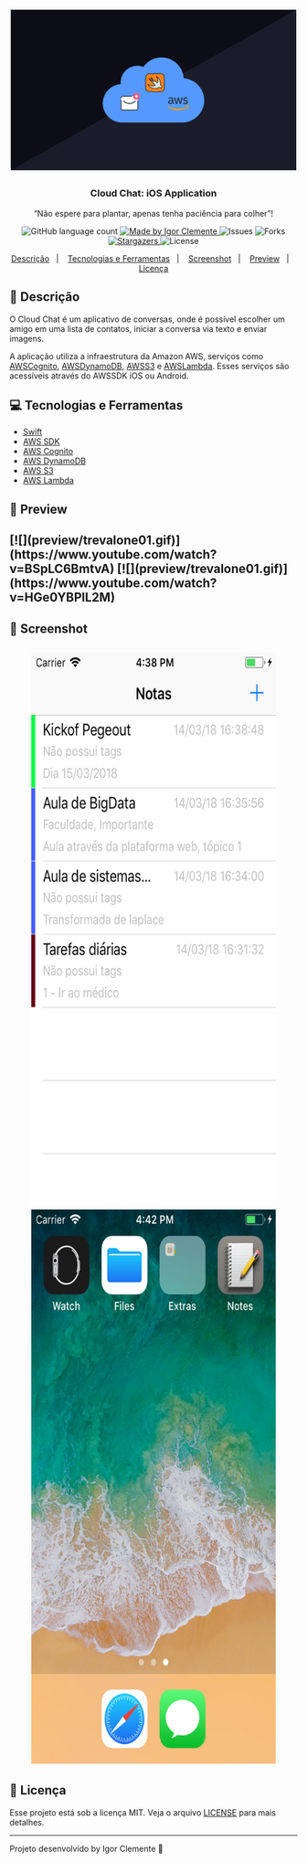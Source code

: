 <h1 align="center">
    <img alt="Cloud Chat" src="logo.png" width="500px" />
</h1>

<h3 align="center">
  Cloud Chat: iOS Application
</h3>

<p align="center">“Não espere para plantar, apenas tenha paciência para colher”!</blockquote>

<p align="center">
  <img alt="GitHub language count" src="https://img.shields.io/github/languages/count/IgorClemente/cloud-chat?color=%2304D361">

  <a href="https://rocketseat.com.br">
    <img alt="Made by Igor Clemente" src="https://img.shields.io/badge/made%20by-Igor Clemente-%2304D361">
  </a>

  <img alt="Issues" src="https://img.shields.io/github/issues/IgorClemente/cloud-chat">

  <img alt="Forks" src="https://img.shields.io/github/forks/IgorClemente/cloud-chat">

  <a href="https://github.com/IgorClemente/cloud-chat/stargazers">
    <img alt="Stargazers" src="https://img.shields.io/github/stars/IgorClemente/cloud-chat">
  </a>

  <img alt="License" src="https://img.shields.io/github/license/IgorClemente/cloud-chat">
</p>

<p align="center">
  <a href="#rocket-descrição">Descrição</a>&nbsp;&nbsp;&nbsp;|&nbsp;&nbsp;&nbsp;
  <a href="#computer-tecnologias-e-ferramentas">Tecnologias e Ferramentas</a>&nbsp;&nbsp;&nbsp;|&nbsp;&nbsp;&nbsp;
  <a href="#iphone-screenshot">Screenshot</a>&nbsp;&nbsp;&nbsp;|&nbsp;&nbsp;&nbsp;
  <a href="#movie_camera-preview">Preview</a>&nbsp;&nbsp;&nbsp;|&nbsp;&nbsp;&nbsp;
  <a href="#memo-licença">Licença</a>
</p>

## :rocket: Descrição

O Cloud Chat é um aplicativo de conversas, onde é possível escolher um amigo em uma lista de contatos, iniciar a conversa via texto e enviar imagens.

A aplicação utiliza a infraestrutura da Amazon AWS, serviços como [AWSCognito](https://aws.amazon.com/pt/cognito/), [AWSDynamoDB](https://pixel.everesttech.net/4422/cq?ev_sid=3&ev_ln=dynamodb%20aws&ev_lx=kwd-64246267482&ev_crx=89108950468&ev_mt=e&ev_n=g&ev_ltx=&ev_pl=&ev_pos=&ev_dvc=c&ev_dvm=&ev_phy=1001773&ev_loc=&ev_cx=377183548&ev_ax=22645460548&ev_efid=Cj0KCQjwpLfzBRCRARIsAHuj6qVR2RNZyhIV60iY3EUubEqErSUeiM6xSRwzxeiHlvACrjh98YO07yEaAiPqEALw_wcB:G:s&url=http://aws.amazon.com/dynamodb/%3Fsc_channel%3DPS%26sc_campaign%3Dacquisition_BR%26sc_publisher%3Dgoogle%26sc_medium%3Denglish_dynamodb_b%26sc_content%3Ddynamodb_e%26sc_detail%3Ddynamodb%2520aws%26sc_category%3Ddynamodb%26sc_segment%3D89108950468%26sc_matchtype%3De%26sc_country%3DBR%26s_kwcid%3DAL!4422!3!89108950468!e!!g!!dynamodb%2520aws%26ef_id%3DCj0KCQjwpLfzBRCRARIsAHuj6qVR2RNZyhIV60iY3EUubEqErSUeiM6xSRwzxeiHlvACrjh98YO07yEaAiPqEALw_wcB:G:s), [AWSS3](https://aws.amazon.com/s3/?sc_channel=PS&sc_campaign=acquisition_BR&sc_publisher=google&sc_medium=english_s3_b&sc_content=s3_e&sc_detail=aws%20s3&sc_category=s3&sc_segment=89108864428&sc_matchtype=e&sc_country=BR&s_kwcid=AL!4422!3!89108864428!e!!g!!aws%20s3&ef_id=Cj0KCQjwpLfzBRCRARIsAHuj6qUVrOSIgG-c0fpiDg13sNmO6CtOYEBfW6VVRsWUXwmdDZMSSDWYyowaAhgjEALw_wcB:G:s) e [AWSLambda](https://aws.amazon.com/pt/lambda/).
Esses serviços são acessíveis através do AWSSDK iOS ou Android.

## :computer: Tecnologias e Ferramentas

- [Swift](https://www.apple.com/br/swift/)
- [AWS SDK](https://aws.amazon.com/pt/tools/)
- [AWS Cognito](https://aws.amazon.com/pt/cognito/)
- [AWS DynamoDB](https://pixel.everesttech.net/4422/cq?ev_sid=3&ev_ln=dynamodb%20aws&ev_lx=kwd-64246267482&ev_crx=89108950468&ev_mt=e&ev_n=g&ev_ltx=&ev_pl=&ev_pos=&ev_dvc=c&ev_dvm=&ev_phy=1001773&ev_loc=&ev_cx=377183548&ev_ax=22645460548&ev_efid=Cj0KCQjwpLfzBRCRARIsAHuj6qVR2RNZyhIV60iY3EUubEqErSUeiM6xSRwzxeiHlvACrjh98YO07yEaAiPqEALw_wcB:G:s&url=http://aws.amazon.com/dynamodb/%3Fsc_channel%3DPS%26sc_campaign%3Dacquisition_BR%26sc_publisher%3Dgoogle%26sc_medium%3Denglish_dynamodb_b%26sc_content%3Ddynamodb_e%26sc_detail%3Ddynamodb%2520aws%26sc_category%3Ddynamodb%26sc_segment%3D89108950468%26sc_matchtype%3De%26sc_country%3DBR%26s_kwcid%3DAL!4422!3!89108950468!e!!g!!dynamodb%2520aws%26ef_id%3DCj0KCQjwpLfzBRCRARIsAHuj6qVR2RNZyhIV60iY3EUubEqErSUeiM6xSRwzxeiHlvACrjh98YO07yEaAiPqEALw_wcB:G:s)
- [AWS S3](https://aws.amazon.com/s3/?sc_channel=PS&sc_campaign=acquisition_BR&sc_publisher=google&sc_medium=english_s3_b&sc_content=s3_e&sc_detail=aws%20s3&sc_category=s3&sc_segment=89108864428&sc_matchtype=e&sc_country=BR&s_kwcid=AL!4422!3!89108864428!e!!g!!aws%20s3&ef_id=Cj0KCQjwpLfzBRCRARIsAHuj6qUVrOSIgG-c0fpiDg13sNmO6CtOYEBfW6VVRsWUXwmdDZMSSDWYyowaAhgjEALw_wcB:G:s)
- [AWS Lambda](https://aws.amazon.com/pt/lambda/)

## :movie_camera: Preview

<h2>
  [![](preview/trevalone01.gif)](https://www.youtube.com/watch?v=BSpLC6BmtvA)
  [![](preview/trevalone01.gif)](https://www.youtube.com/watch?v=HGe0YBPlL2M)
</h2>

## :iphone: Screenshot

<h2 align="center">
  <img src="https://github.com/IgorClemente/CoreData/blob/master/screenshots/screenshot01.png" width="428" height="970" />
  <img src="https://github.com/IgorClemente/CoreData/blob/master/screenshots/screenshot02.png" width="428" height="970" />
</h2>

## :memo: Licença

Esse projeto está sob a licença MIT. Veja o arquivo [LICENSE](LICENSE) para mais detalhes.

---

Projeto desenvolvido by Igor Clemente :wave:
